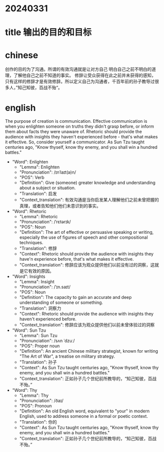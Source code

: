 
# 20240331

# title 输出的目的和目标

# chinese 

创作的目的为了沟通。所谓的有效沟通就是让对方自己 明白自己之前不明白的道理，了解他自己之前不知道的事实。 修辞让受众获得在此之前并未获得的感知，只有这样的修辞才是有效修辞。所以定义自己为沟通者，千百年前的孙子教导过很多人，”知己知彼，百战不殆“。

# english
The purpose of creation is communication. Effective communication is when you enlighten someone on truths they didn't grasp before, or inform them about facts they were unaware of. Rhetoric should provide the audience with insights they haven't experienced before - that's what makes it effective. So, consider yourself a communicator. As Sun Tzu taught centuries ago, "Know thyself, know thy enemy, and you shall win a hundred battles."


- "Word": Enlighten
  - "Lemma": Enlighten
  - "Pronunciation": /ɪnˈlaɪt(ə)n/
  - "POS": Verb
  - "Definition": Give (someone) greater knowledge and understanding about a subject or situation.
  - "Translation": 启发
  - "Context_translation": 有效沟通是当你启发某人理解他们之前未曾把握的真理，或者告知他们他们未意识到的事实。
- "Word": Rhetoric
  - "Lemma": Rhetoric
  - "Pronunciation": /ˈrɛtərɪk/
  - "POS": Noun
  - "Definition": The art of effective or persuasive speaking or writing, especially the use of figures of speech and other compositional techniques.
  - "Translation": 修辞
  - "Context": Rhetoric should provide the audience with insights they have'n experience before, that's what makes it effective.
  - "Context_translation": 修辞应该为观众提供他们以前没有过的洞察，这就是它有效的原因。
- "Word": Insights
  - "Lemma": Insight
  - "Pronunciation": /ˈɪn.saɪt/
  - "POS": Noun
  - "Definition": The capacity to gain an accurate and deep understanding of someone or something.
  - "Translation": 洞察力
  - "Context": Rhetoric should provide the audience with insights they haven't experienced before.
  - "Context_translation": 修辞应该为观众提供他们以前未曾体验过的洞察
- "Word": Sun Tzu
  - "Lemma": Sun Tzu
  - "Pronunciation": /sʌn ˈdzuː/
  - "POS": Proper noun
  - "Definition": An ancient Chinese military strategist, known for writing "The Art of War", a treatise on military strategy.
  - "Translation": 孙子
  - "Context": As Sun Tzu taught centuries ago, "Know thyself, know thy enemy, and you shall win a hundred battles."
  - "Context_translation": 正如孙子几个世纪前所教导的，“知己知彼，百战不殆。”
- "Word": Thy
  - "Lemma": Thy
  - "Pronunciation": /ðaɪ/
  - "POS": Pronoun
  - "Definition": An old English word, equivalent to "your" in modern English, used to address someone in a formal or poetic context.
  - "Translation": 你的
  - "Context": As Sun Tzu taught centuries ago, "Know thyself, know thy enemy, and you shall win a hundred battles."
  - "Context_translation": 正如孙子几个世纪前所教导的，“知己知彼，百战不殆。”

